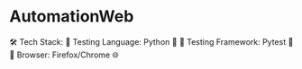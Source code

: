 # AutomationWeb
🛠 Tech Stack:
🔹 Testing Language: Python 🐍
🔹 Testing Framework: Pytest 🧪
🔹 Browser: Firefox/Chrome 🌐
